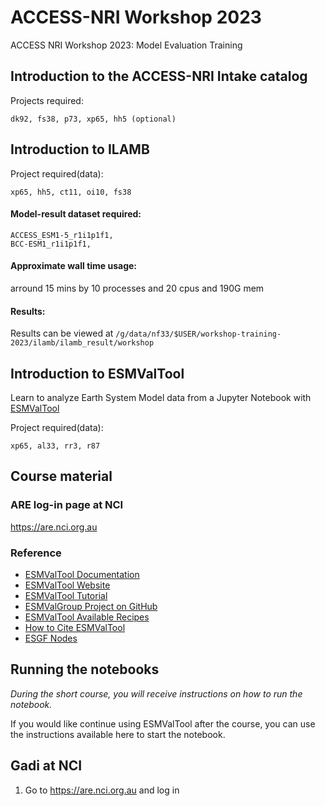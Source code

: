 # ACCESS-NRI Workshop 2023
ACCESS NRI Workshop 2023: Model Evaluation Training

## Introduction to the ACCESS-NRI Intake catalog

Projects required:
```
dk92, fs38, p73, xp65, hh5 (optional)
```

## Introduction to ILAMB

Project required(data):
```
xp65, hh5, ct11, oi10, fs38 
```
#### Model-result dataset required:
```
ACCESS_ESM1-5_r1i1p1f1,
BCC-ESM1_r1i1p1f1,
```
#### Approximate wall time usage:

arround 15 mins by 10 processes and 20 cpus and 190G mem

#### Results:

Results can be viewed at `/g/data/nf33/$USER/workshop-training-2023/ilamb/ilamb_result/workshop`

## Introduction to ESMValTool

Learn to analyze Earth System Model data from a Jupyter Notebook with [ESMValTool](https://docs.esmvaltool.org)


Project required(data):
```
xp65, al33, rr3, r87
```


## Course material

### ARE log-in page at NCI

https://are.nci.org.au

### Reference

- [ESMValTool Documentation](https://docs.esmvaltool.org/en/latest/)
- [ESMValTool Website](https://www.esmvaltool.org/)
- [ESMValTool Tutorial](https://esmvalgroup.github.io/ESMValTool_Tutorial/index.html)
- [ESMValGroup Project on GitHub](https://github.com/ESMValGroup)
- [ESMValTool Available Recipes](https://docs.esmvaltool.org/en/latest/recipes/index.html)
- [How to Cite ESMValTool](https://www.esmvaltool.org/references.html)
- [ESGF Nodes](https://esgf.llnl.gov/nodes.html)

## Running the notebooks

*During the short course, you will receive instructions on how to run the notebook.*

If you would like continue using ESMValTool after the course, you can use the instructions available here to start the notebook.

## Gadi at NCI

1. Go to https://are.nci.org.au and log in

